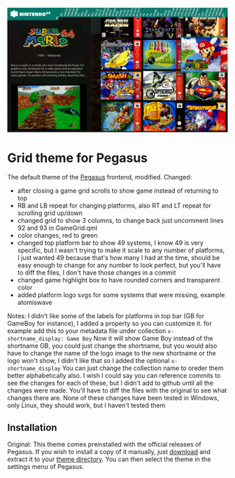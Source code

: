![screenshot](.meta/screenshot.jpg)

# Grid theme for Pegasus

The default theme of the [Pegasus](http://pegasus-frontend.org) frontend, modified.
Changed: 
* after closing a game grid scrolls to show game instead of returning to top
* RB and LB repeat for changing platforms, also RT and LT repeat for scrolling grid up/down
* changed grid to show 3 columns, to change back just uncomment lines 92 and 93 in GameGrid.qml
* color changes, red to green
* changed top platform bar to show 49 systems, I know 49 is very specific, but I wasn't trying to make it scale to any number of platforms, I just wanted 49 because that's how many I had at the time, should be easy enough to change for any number to look perfect, but you'll have to diff the files, I don't have those changes in a commit
* changed game highlight box to have rounded corners and transparent color
* added platform logo svgs for some systems that were missing, example atomiswave

Notes: I didn't like some of the labels for platforms in top bar (GB for GameBoy for instance), I added a property so you can customize it. for example add this to your metadata file under collection
`x-shortname_display: Game Boy`
Now it will show Game Boy instead of the shortname GB, you could just change the shortname, but you would also have to change the name of the logo image to the new shortname or the logo won't show, I didn't like that so I added the optional `x-shortname_display`
You can just change the collection name to oreder them better alphabetically also.
I wish I could say you can reference commits to see the changes for each of these, but I didn't add to github until all the changes were made. You'll have to diff the files with the original to see what changes there are.
None of these changes have been tested in Windows, only Linux, they should work, but I haven't tested them

## Installation

Original:
This theme comes preinstalled with the official releases of Pegasus. If you wish to install a copy of it manually, just [download](https://github.com/mmatyas/pegasus-theme-9999999-in-1/archive/master.zip) and extract it to your [theme directory](http://pegasus-frontend.org/docs/user-guide/installing-themes). You can then select the theme in the settings menu of Pegasus.


